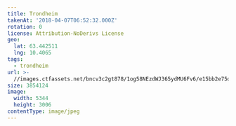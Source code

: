 ```yaml
---
title: Trondheim
takenAt: '2018-04-07T06:52:32.000Z'
rotation: 0
license: Attribution-NoDerivs License
geo:
  lat: 63.442511
  lng: 10.4065
tags:
  - trondheim
url: >-
  //images.ctfassets.net/bncv3c2gt878/1og58NEzdWJ365ydMU6Fv6/e15bb2e75d2ddc746484b53c341b65d3/trondheim_41340081912_o
size: 3854124
image:
  width: 5344
  height: 3006
contentType: image/jpeg
---
```


